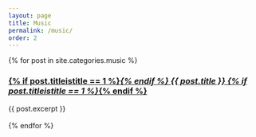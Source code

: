 ```yaml
---
layout: page
title: Music 
permalink: /music/
order: 2
---
```

<div>
{% for post in site.categories.music %}
    <div>
        <a href="{{ post.url }}"><h3>
        {% if post.titleistitle == 1 %}<em>{% endif %}
        {{ post.title }}
        {% if post.titleistitle == 1 %}</em>{% endif %}
        </h3></a>
        {{ post.excerpt }}
    </div>
    <br>
{% endfor %}
</div>